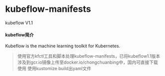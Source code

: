 # kubeflow-manifests

kubeflow V1.1

#### kubeflow简介
Kubeflow is the machine learning toolkit for Kubernetes.

> 使用官方kfctl工具和脚本处理kubeflow-manifests，已将kubeflow1.1版本涉及到gcr.io镜像上传至docker.io/chongchuanbing中，国内可直接下载使用
> 使用kustomize build出yaml文件
